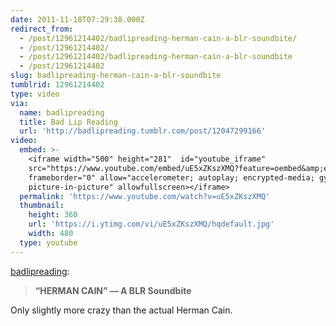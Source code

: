 ```yaml
---
date: 2011-11-18T07:29:38.000Z
redirect_from:
  - /post/12961214402/badlipreading-herman-cain-a-blr-soundbite/
  - /post/12961214402/
  - /post/12961214402/badlipreading-herman-cain-a-blr-soundbite
  - /post/12961214402
slug: badlipreading-herman-cain-a-blr-soundbite
tumblrid: 12961214402
type: video
via:
  name: badlipreading
  title: Bad Lip Reading
  url: 'http://badlipreading.tumblr.com/post/12047299166'
video:
  embed: >-
    <iframe width="500" height="281"  id="youtube_iframe"
    src="https://www.youtube.com/embed/uE5xZKszXMQ?feature=oembed&amp;enablejsapi=1&amp;origin=https://safe.txmblr.com&amp;wmode=opaque"
    frameborder="0" allow="accelerometer; autoplay; encrypted-media; gyroscope;
    picture-in-picture" allowfullscreen></iframe>
  permalink: 'https://www.youtube.com/watch?v=uE5xZKszXMQ'
  thumbnail:
    height: 360
    url: 'https://i.ytimg.com/vi/uE5xZKszXMQ/hqdefault.jpg'
    width: 480
  type: youtube
---
```

<p><a href="http://badlipreading.tumblr.com/post/12047299166" class="tumblr_blog">badlipreading</a>:</p>

<blockquote><p><strong>“HERMAN CAIN” — A BLR Soundbite</strong></p></blockquote>

<p>Only slightly more crazy than the actual Herman Cain.</p>
